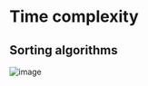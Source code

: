 # Time complexity

## Sorting algorithms
![image](https://github.com/user-attachments/assets/29cfa5f5-4fd5-4dde-b52a-1b971b5e5d04)
